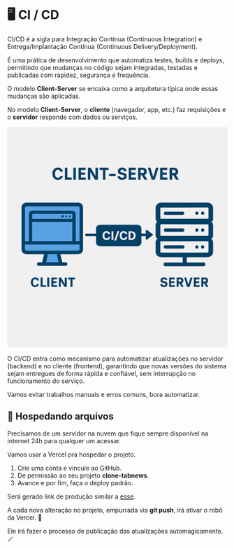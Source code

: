 # 🖥️ CI / CD

CI/CD é a sigla para Integração Contínua (Continuous Integration) e Entrega/Implantação Contínua (Continuous Delivery/Deployment).

É uma prática de desenvolvimento que automatiza testes, builds e deploys, permitindo que mudanças no código sejam integradas, testadas e publicadas com rapidez, segurança e frequência.

O modelo **Client-Server** se encaixa como a arquitetura típica onde essas mudanças são aplicadas.

No modelo **Client-Server**, o **cliente** (navegador, app, etc.) faz requisições e o **servidor** responde com dados ou serviços.

![Cliente Servidor com CI/CD](img/ci-cd-client-server.png)

O CI/CD entra como mecanismo para automatizar atualizações no servidor (backend) e no cliente (frontend), garantindo que novas versões do sistema sejam entregues de forma rápida e confiável, sem interrupção no funcionamento do serviço.

Vamos evitar trabalhos manuais e erros comuns, bora automatizar.

## 🏨 Hospedando arquivos

Precisamos de um servidor na nuvem que fique sempre disponível na internet 24h para qualquer um acessar.

Vamos usar a Vercel pra hospedar o projeto.

1. Crie uma conta e vincule ao GitHub.
2. De permissão ao seu projeto **clone-tabnews**.
3. Avance e por fim, faça o deploy padrão.

Será gerado link de produção similar a [esse](https://clone-tabnews-steel-kappa.vercel.app/).

A cada nova alteração no projeto, empurrada via **git push**, irá ativar o robô da Vercel. 🤖

Ele irá fazer o processo de publicação das atualizações automagicamente. 🪄
